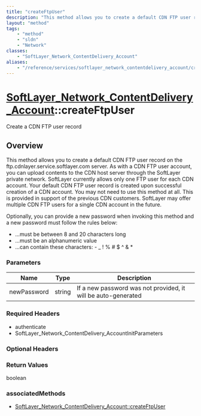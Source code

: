 ```yaml
---
title: "createFtpUser"
description: "This method allows you to create a default CDN FTP user record on the ftp.cdnlayer.service.softlayer.com server. As with... "
layout: "method"
tags:
    - "method"
    - "sldn"
    - "Network"
classes:
    - "SoftLayer_Network_ContentDelivery_Account"
aliases:
    - "/reference/services/softlayer_network_contentdelivery_account/createFtpUser"
---
```

# [SoftLayer_Network_ContentDelivery_Account](/reference/services/SoftLayer_Network_ContentDelivery_Account)::createFtpUser

Create a CDN FTP user record


## Overview 
This method allows you to create a default CDN FTP user record on the ftp.cdnlayer.service.softlayer.com server. As with a CDN FTP user account, you can upload contents to the CDN host server through the SoftLayer private network.  SoftLayer currently allows only one FTP user for each CDN account. Your default CDN FTP user record is created upon successful creation of a CDN account.  You may not need to use this method at all. This is provided in support of the previous CDN customers. SoftLayer may offer multiple CDN FTP users for a single CDN account in the future. 

Optionally, you can provide a new password when invoking this method and a new password must follow the rules below: 
* ...must be between 8 and 20 characters long
* ...must be an alphanumeric value
* ...can contain these characters: - _ ! % # $ ^ & *

### Parameters 
|Name | Type | Description |
| --- | --- | --- |
|newPassword| string| If a new password was not provided, it will be auto-generated|


### Required Headers
* authenticate
* SoftLayer_Network_ContentDelivery_AccountInitParameters

### Optional Headers

### Return Values
boolean


### associatedMethods

*  [SoftLayer_Network_ContentDelivery_Account::createFtpUser](/reference/services/SoftLayer_Network_ContentDelivery_Account/createFtpUser )

